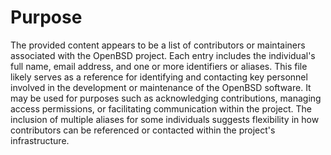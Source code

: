 # Purpose
The provided content appears to be a list of contributors or maintainers associated with the OpenBSD project. Each entry includes the individual's full name, email address, and one or more identifiers or aliases. This file likely serves as a reference for identifying and contacting key personnel involved in the development or maintenance of the OpenBSD software. It may be used for purposes such as acknowledging contributions, managing access permissions, or facilitating communication within the project. The inclusion of multiple aliases for some individuals suggests flexibility in how contributors can be referenced or contacted within the project's infrastructure.
